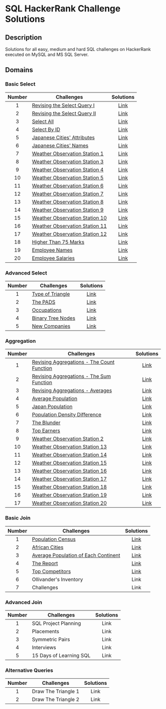 # SQL HackerRank Challenge Solutions

## Description
Solutions for all easy, medium and hard SQL challenges on HackerRank executed on MySQL and MS SQL Server.

## Domains
### Basic Select

| Number| Challenges | Solutions|
| :---:| --- | :---: |
| 1 | [Revising the Select Query I](https://www.hackerrank.com/challenges/revising-the-select-query/problem) | [Link](https://github.com/qanhnn12/SQL-Hackerrank-Challenge-Solutions/blob/main/Basic%20Select/Revising-the-Select-Query-I.sql) |
| 2 | [Revising the Select Query II](https://www.hackerrank.com/challenges/revising-the-select-query-2/problem) | [Link](https://github.com/qanhnn12/SQL-Hackerrank-Challenge-Solutions/blob/main/Basic%20Select/Revising-the-Select-Query-II.sql) | 
| 3 | [Select All](https://www.hackerrank.com/challenges/select-all-sql/problem) | [Link](https://github.com/qanhnn12/SQL-Hackerrank-Challenge-Solutions/blob/main/Basic%20Select/Select-All.sql) |
| 4 | [Select By ID](https://www.hackerrank.com/challenges/select-by-id/problem) | [Link](https://github.com/qanhnn12/SQL-Hackerrank-Challenge-Solutions/blob/main/Basic%20Select/Select-By-ID.sql) | 
| 5 | [Japanese Cities' Attributes](https://www.hackerrank.com/challenges/japanese-cities-attributes/problem) | [Link](https://github.com/qanhnn12/SQL-Hackerrank-Challenge-Solutions/blob/main/Basic%20Select/Japanese-Cities'-Attributes.sql) | 
| 6 | [Japanese Cities' Names](https://www.hackerrank.com/challenges/japanese-cities-name/problem) | [Link](https://github.com/qanhnn12/SQL-Hackerrank-Challenge-Solutions/blob/main/Basic%20Select/Japanese-Cities'-Names.sql) | 
| 7 | [Weather Observation Station 1](https://www.hackerrank.com/challenges/weather-observation-station-1/problem) | [Link](https://github.com/qanhnn12/SQL-Hackerrank-Challenge-Solutions/blob/main/Basic%20Select/Weather-Observation-Station-1.sql) | 
| 8 | [Weather Observation Station 3](https://www.hackerrank.com/challenges/weather-observation-station-3/problem) | [Link](https://github.com/qanhnn12/SQL-Hackerrank-Challenge-Solutions/blob/main/Basic%20Select/Weather-Observation-Station-3.sql) | 
| 9 | [Weather Observation Station 4](https://www.hackerrank.com/challenges/weather-observation-station-4/problem) | [Link](https://github.com/qanhnn12/SQL-Hackerrank-Challenge-Solutions/blob/main/Basic%20Select/Weather-Observation-Station-4.sql) | 
| 10 | [Weather Observation Station 5](https://www.hackerrank.com/challenges/weather-observation-station-5/problem) | [Link](https://github.com/qanhnn12/SQL-Hackerrank-Challenge-Solutions/blob/main/Basic%20Select/Weather-Observation-Station-5.sql) | 
| 11 | [Weather Observation Station 6](https://www.hackerrank.com/challenges/weather-observation-station-6/problem) | [Link](https://github.com/qanhnn12/SQL-Hackerrank-Challenge-Solutions/blob/main/Basic%20Select/Weather-Observation-Station-6.sql) | 
| 12 | [Weather Observation Station 7](https://www.hackerrank.com/challenges/weather-observation-station-7/problem) | [Link](https://github.com/qanhnn12/SQL-Hackerrank-Challenge-Solutions/blob/main/Basic%20Select/Weather-Observation-Station-7.sql) | 
| 13 | [Weather Observation Station 8](https://www.hackerrank.com/challenges/weather-observation-station-8/problem) | [Link](https://github.com/qanhnn12/SQL-Hackerrank-Challenge-Solutions/blob/main/Basic%20Select/Weather-Observation-Station-8.sql) | 
| 14 | [Weather Observation Station 9](https://www.hackerrank.com/challenges/weather-observation-station-9/problem) | [Link](https://github.com/qanhnn12/SQL-Hackerrank-Challenge-Solutions/blob/main/Basic%20Select/Weather-Observation-Station-9.sql) | 
| 15 | [Weather Observation Station 10](https://www.hackerrank.com/challenges/weather-observation-station-10/problem) | [Link](https://github.com/qanhnn12/SQL-Hackerrank-Challenge-Solutions/blob/main/Basic%20Select/Weather-Observation-Station-10.sql) | 
| 16 | [Weather Observation Station 11](https://www.hackerrank.com/challenges/weather-observation-station-11/problem) | [Link](https://github.com/qanhnn12/SQL-Hackerrank-Challenge-Solutions/blob/main/Basic%20Select/Weather-Observation-Station-11.sql) | 
| 17 | [Weather Observation Station 12](https://www.hackerrank.com/challenges/weather-observation-station-12/problem) | [Link](https://github.com/qanhnn12/SQL-Hackerrank-Challenge-Solutions/blob/main/Basic%20Select/Weather-Observation-Station-12.sql) | 
| 18 | [Higher Than 75 Marks](https://www.hackerrank.com/challenges/more-than-75-marks/problem) | [Link](https://github.com/qanhnn12/SQL-Hackerrank-Challenge-Solutions/blob/main/Basic%20Select/Higher-Than-75-Marks.sql) | 
| 19 | [Employee Names](https://www.hackerrank.com/challenges/name-of-employees/problem) | [Link](https://github.com/qanhnn12/SQL-Hackerrank-Challenge-Solutions/blob/main/Basic%20Select/Employee-Names.sql) | 
| 20 | [Employee Salaries](https://www.hackerrank.com/challenges/salary-of-employees/problem) | [Link](https://github.com/qanhnn12/SQL-Hackerrank-Challenge-Solutions/blob/main/Basic%20Select/Employee-Salaries.sql) |


### Advanced Select

| Number| Challenges | Solutions|
| :---:| --- | :---: | 
| 1 | [Type of Triangle](https://www.hackerrank.com/challenges/what-type-of-triangle/problem) | [Link](https://github.com/qanhnn12/SQL-Hackerrank-Challenge-Solutions/blob/main/Advanced%20Select/Type-of-Triangle.sql) | 
| 2 | [The PADS](https://www.hackerrank.com/challenges/the-pads/problem) | [Link](https://github.com/qanhnn12/SQL-Hackerrank-Challenge-Solutions/blob/main/Advanced%20Select/The-PADS.sql) |
| 3 | [Occupations](https://www.hackerrank.com/challenges/occupations/problem) | [Link](https://github.com/qanhnn12/SQL-Hackerrank-Challenge-Solutions/blob/main/Advanced%20Select/Occupations.sql) | 
| 4 | [Binary Tree Nodes](https://www.hackerrank.com/challenges/binary-search-tree-1/problem) | [Link](https://github.com/qanhnn12/SQL-Hackerrank-Challenge-Solutions/blob/main/Advanced%20Select/Binary-Tree-Nodes.sql) | 
| 5 | [New Companies](https://www.hackerrank.com/challenges/the-company/problem) | [Link](https://github.com/qanhnn12/SQL-Hackerrank-Challenge-Solutions/blob/main/Advanced%20Select/New-Companies.sql) | 

### Aggregation

| Number| Challenges | Solutions|
| :---:| --- | :---: | 
| 1 | [Revising Aggregations - The Count Function](https://www.hackerrank.com/challenges/revising-aggregations-the-count-function/problem) | [Link](https://github.com/qanhnn12/SQL-Hackerrank-Challenge-Solutions/blob/main/Aggregation/Revising-Aggregations-The-Count-Function.sql) | 
| 2 | [Revising Aggregations - The Sum Function](https://www.hackerrank.com/challenges/revising-aggregations-sum/problem) | [Link](https://github.com/qanhnn12/SQL-Hackerrank-Challenge-Solutions/blob/main/Aggregation/Revising-Aggregations-The-Sum-Function.sql) | 
| 3 | [Revising Aggregations - Averages](https://www.hackerrank.com/challenges/revising-aggregations-the-average-function/problem) | [Link](https://github.com/qanhnn12/SQL-Hackerrank-Challenge-Solutions/blob/main/Aggregation/Revising-Aggregations-Averages.sql) |
| 4 | [Average Population](https://www.hackerrank.com/challenges/average-population/problem) | [Link](https://github.com/qanhnn12/SQL-Hackerrank-Challenge-Solutions/blob/main/Aggregation/Average-Population.sql) |
| 5 | [Japan Population](https://www.hackerrank.com/challenges/japan-population/problem) | [Link](https://github.com/qanhnn12/SQL-Hackerrank-Challenge-Solutions/blob/main/Aggregation/Japan-Population.sql) | 
| 6 | [Population Density Difference](https://www.hackerrank.com/challenges/population-density-difference/problem) | [Link](https://github.com/qanhnn12/SQL-Hackerrank-Challenge-Solutions/blob/main/Aggregation/Population-Density-Difference.sql) |
| 7 | [The Blunder](https://www.hackerrank.com/challenges/the-blunder/problem) | [Link](https://github.com/qanhnn12/SQL-Hackerrank-Challenge-Solutions/blob/main/Aggregation/The-Blunder.sql) |
| 8 | [Top Earners](https://www.hackerrank.com/challenges/earnings-of-employees/problem) | [Link](https://github.com/qanhnn12/SQL-Hackerrank-Challenge-Solutions/blob/main/Aggregation/Top-Earners.sql) | 
| 9 | [Weather Observation Station 2](https://www.hackerrank.com/challenges/weather-observation-station-2/problem) | [Link](https://github.com/qanhnn12/SQL-Hackerrank-Challenge-Solutions/blob/main/Aggregation/Weather-Observation-Station-2.sql) | 
| 10 | [Weather Observation Station 13](https://www.hackerrank.com/challenges/weather-observation-station-13/problem) | [Link](https://github.com/qanhnn12/SQL-Hackerrank-Challenge-Solutions/blob/main/Aggregation/Weather-Observation-Station-13.sql) | 
| 11 | [Weather Observation Station 14](https://www.hackerrank.com/challenges/weather-observation-station-14/problem) | [Link](https://github.com/qanhnn12/SQL-Hackerrank-Challenge-Solutions/blob/main/Aggregation/Weather-Observation-Station-14.sql) | 
| 12 | [Weather Observation Station 15](https://www.hackerrank.com/challenges/weather-observation-station-15/problem) | [Link](https://github.com/qanhnn12/SQL-Hackerrank-Challenge-Solutions/blob/main/Aggregation/Weather-Observation-Station-15.sql) |
| 13 | [Weather Observation Station 16](https://www.hackerrank.com/challenges/weather-observation-station-16/problem) | [Link](https://github.com/qanhnn12/SQL-Hackerrank-Challenge-Solutions/blob/main/Aggregation/Weather-Observation-Station-16.sql) | 
| 14 | [Weather Observation Station 17](https://www.hackerrank.com/challenges/weather-observation-station-17/problem) | [Link](https://github.com/qanhnn12/SQL-Hackerrank-Challenge-Solutions/blob/main/Aggregation/Weather-Observation-Station-17.sql) | 
| 15 | [Weather Observation Station 18](https://www.hackerrank.com/challenges/weather-observation-station-18/problem) | [Link](https://github.com/qanhnn12/SQL-Hackerrank-Challenge-Solutions/blob/main/Aggregation/Weather-Observation-Station-18.sql) | 
| 16 | [Weather Observation Station 19](https://www.hackerrank.com/challenges/weather-observation-station-19/problem) | [Link](https://github.com/qanhnn12/SQL-Hackerrank-Challenge-Solutions/blob/main/Aggregation/Weather-Observation-Station-19.sql) | 
| 17 | [Weather Observation Station 20](https://www.hackerrank.com/challenges/weather-observation-station-20/problem) | [Link](https://github.com/qanhnn12/SQL-Hackerrank-Challenge-Solutions/blob/main/Aggregation/Weather-Observation-Station-20.sql) | 

### Basic Join

| Number| Challenges | Solutions |
| :---:| --- | :---: | 
| 1 | [Population Census](https://www.hackerrank.com/challenges/asian-population/problem)| [Link](https://github.com/qanhnn12/SQL-Hackerrank-Challenge-Solutions/blob/main/Basic%20Join/Population-Census.sql) | 
| 2 | [African Cities](https://www.hackerrank.com/challenges/african-cities/problem) | [Link](https://github.com/qanhnn12/SQL-Hackerrank-Challenge-Solutions/blob/main/Basic%20Join/African-Cities.sql) |
| 3 | [Average Population of Each Continent](https://www.hackerrank.com/challenges/average-population-of-each-continent/problem) | [Link](https://github.com/qanhnn12/SQL-Hackerrank-Challenge-Solutions/blob/main/Basic%20Join/Average-Population-of-Each-Continent.sql) |
| 4 | [The Report](https://www.hackerrank.com/challenges/the-report/problem)| [Link](https://github.com/qanhnn12/SQL-Hackerrank-Challenge-Solutions/blob/main/Basic%20Join/The-Report.sql) | 
| 5 | [Top Competitors](https://www.hackerrank.com/challenges/full-score)| [Link](https://github.com/qanhnn12/SQL-Hackerrank-Challenge-Solutions/blob/main/Basic%20Join/Top-Competitors.sql) |
| 6 | Ollivander's Inventory | Link |
| 7 | Challenges | Link | 

### Advanced Join

| Number| Challenges | Solutions |
| :---:| --- | :---: |
| 1 | SQL Project Planning | Link | 
| 2 | Placements| Link | 
| 3 | Symmetric Pairs | Link | 
| 4 | Interviews | Link |
| 5 | 15 Days of Learning SQL| Link |

### Alternative Queries

| Number| Challenges |Solutions|
| :---:| --- | :---: | 
| 1 | Draw The Triangle 1 | Link | 
| 2 | Draw The Triangle 2 | Link | 
